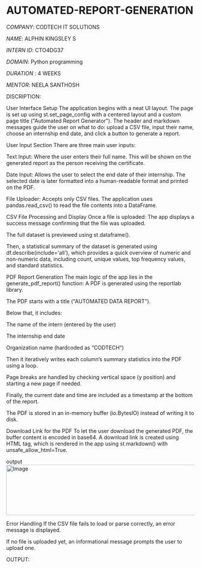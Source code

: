 # AUTOMATED-REPORT-GENERATION

*COMPANY*: CODTECH IT SOLUTIONS

*NAME*: ALPHIN KINGSLEY S

*INTERN ID*: CTO4DG37

*DOMAIN*: Python programming

*DURATION* : 4 WEEKS

*MENTOR*: NEELA SANTHOSH

DISCRIPTION:

User Interface Setup The application begins with a neat UI layout. The page is set up using st.set_page_config with a centered layout and a custom page title ("Automated Report Generator"). The header and markdown messages guide the user on what to do: upload a CSV file, input their name, choose an internship end date, and click a button to generate a report.

User Input Section There are three main user inputs:

Text Input: Where the user enters their full name. This will be shown on the generated report as the person receiving the certificate.

Date Input: Allows the user to select the end date of their internship. The selected date is later formatted into a human-readable format and printed on the PDF.

File Uploader: Accepts only CSV files. The application uses pandas.read_csv() to read the file contents into a DataFrame.

CSV File Processing and Display Once a file is uploaded:
The app displays a success message confirming that the file was uploaded.

The full dataset is previewed using st.dataframe().

Then, a statistical summary of the dataset is generated using df.describe(include='all'), which provides a quick overview of numeric and non-numeric data, including count, unique values, top frequency values, and standard statistics.

PDF Report Generation The main logic of the app lies in the generate_pdf_report() function:
A PDF is generated using the reportlab library.

The PDF starts with a title ("AUTOMATED DATA REPORT").

Below that, it includes:

The name of the intern (entered by the user)

The internship end date

Organization name (hardcoded as “CODTECH”)

Then it iteratively writes each column’s summary statistics into the PDF using a loop.

Page breaks are handled by checking vertical space (y position) and starting a new page if needed.

Finally, the current date and time are included as a timestamp at the bottom of the report.

The PDF is stored in an in-memory buffer (io.BytesIO) instead of writing it to disk.

Download Link for the PDF To let the user download the generated PDF, the buffer content is encoded in base64. A download link is created using HTML tag, which is rendered in the app using st.markdown() with unsafe_allow_html=True. 

output
<img width="939" height="135" alt="Image" src="https://github.com/user-attachments/assets/a62efa44-66fd-4466-a3e9-aa5e7e3e148e" />

Error Handling If the CSV file fails to load or parse correctly, an error message is displayed.

If no file is uploaded yet, an informational message prompts the user to upload one.

OUTPUT:
